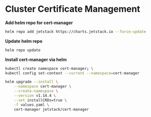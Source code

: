 # Cluster Certificate Management

**Add helm repo for cert-manager**

```bash
helm repo add jetstack https://charts.jetstack.io --force-update
```

**Update helm repo**

```bash
helm repo update
```

**Install cert-manager via helm**

```bash
kubectl create namespace cert-manager; \
kubectl config set-context --current --namespace=cert-manager
```

```bash
helm upgrade --install \
    --namespace cert-manager \
    --create-namespace \
    --version v1.14.4 \
    --set installCRDs=true \
    -f values.yaml \
    cert-manager jetstack/cert-manager
```